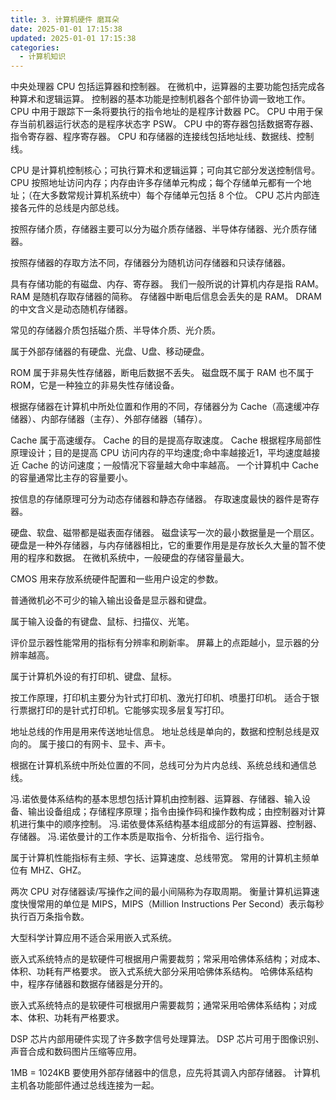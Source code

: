 ```yaml
---
title: 3. 计算机硬件 磨耳朵
date: 2025-01-01 17:15:38
updated: 2025-01-01 17:15:38
categories:
  - 计算机知识
---
```


中央处理器 CPU 包括运算器和控制器。
在微机中，运算器的主要功能包括完成各种算术和逻辑运算。
控制器的基本功能是控制机器各个部件协调一致地工作。
CPU 中用于跟踪下一条将要执行的指令地址的是程序计数器 PC。
CPU 中用于保存当前机器运行状态的是程序状态字 PSW。
CPU 中的寄存器包括数据寄存器、指令寄存器、程序寄存器。
CPU 和存储器的连接线包括地址线、数据线、控制线。
<!-- more -->
CPU 是计算机控制核心；可执行算术和逻辑运算；可向其它部分发送控制信号。
CPU 按照地址访问内存；内存由许多存储单元构成；每个存储单元都有一个地址；（在大多数常规计算机系统中）每个存储单元包括 8 个位。
CPU 芯片内部连接各元件的总线是内部总线。

按照存储介质，存储器主要可以分为磁介质存储器、半导体存储器、光介质存储器。

按照存储器的存取方法不同，存储器分为随机访问存储器和只读存储器。

具有存储功能的有磁盘、内存、寄存器。
我们一般所说的计算机内存是指 RAM。
RAM 是随机存取存储器的简称。
存储器中断电后信息会丢失的是 RAM。
DRAM 的中文含义是动态随机存储器。

常见的存储器介质包括磁介质、半导体介质、光介质。

属于外部存储器的有硬盘、光盘、U盘、移动硬盘。

ROM 属于非易失性存储器，断电后数据不丢失。
磁盘既不属于 RAM 也不属于 ROM，它是一种独立的非易失性存储设备。

根据存储器在计算机中所处位置和作用的不同，存储器分为 Cache（高速缓冲存储器）、内部存储器（主存）、外部存储器（辅存）。

Cache 属于高速缓存。
Cache 的目的是提高存取速度。
Cache 根据程序局部性原理设计；目的是提高 CPU 访问内存的平均速度;命中率越接近1，平均速度越接近 Cache 的访问速度；一般情况下容量越大命中率越高。
一个计算机中 Cache 的容量通常比主存的容量要小。

按信息的存储原理可分为动态存储器和静态存储器。
存取速度最快的器件是寄存器。

硬盘、软盘、磁带都是磁表面存储器。
磁盘读写一次的最小数据量是一个扇区。
硬盘是一种外存储器，与内存储器相比，它的重要作用是是存放长久大量的暂不使用的程序和数据。
在微机系统中，一般硬盘的存储容量最大。

CMOS 用来存放系统硬件配置和一些用户设定的参数。

普通微机必不可少的输入输出设备是显示器和键盘。

属于输入设备的有键盘、鼠标、扫描仪、光笔。

评价显示器性能常用的指标有分辨率和刷新率。
屏幕上的点距越小，显示器的分辨率越高。

属于计算机外设的有打印机、键盘、鼠标。

按工作原理，打印机主要分为针式打印机、激光打印机、喷墨打印机。
适合于银行票据打印的是针式打印机。它能够实现多层复写打印。

地址总线的作用是用来传送地址信息。
地址总线是单向的，数据和控制总线是双向的。
属于接口的有网卡、显卡、声卡。

根据在计算机系统中所处位置的不同，总线可分为片内总线、系统总线和通信总线。

冯.诺依曼体系结构的基本思想包括计算机由控制器、运算器、存储器、输入设备、输出设备组成；存储程序原理；指令由操作码和操作数构成；由控制器对计算机进行集中的顺序控制。
冯.诺依曼体系结构基本组成部分的有运算器、控制器、存储器。
冯.诺依曼计的工作本质是取指令、分析指令、运行指令。

属于计算机性能指标有主频、字长、运算速度、总线带宽。
常用的计算机主频单位有 MHZ、GHZ。

两次 CPU 对存储器读/写操作之间的最小间隔称为存取周期。
衡量计算机运算速度快慢常用的单位是 MIPS，MIPS（Million Instructions Per Second）表示每秒执行百万条指令数。

大型科学计算应用不适合采用嵌入式系统。

嵌入式系统特点的是软硬件可根据用户需要裁剪；常采用哈佛体系结构；对成本、体积、功耗有严格要求。
嵌入式系统大部分采用哈佛体系结构。
哈佛体系结构中，程序存储器和数据存储器是分开的。

嵌入式系统特点的是软硬件可根据用户需要裁剪；通常采用哈佛体系结构；对成本、体积、功耗有严格要求。

DSP 芯片内部用硬件实现了许多数字信号处理算法。
DSP 芯片可用于图像识别、声音合成和数码图片压缩等应用。

1MB = 1024KB
要使用外部存储器中的信息，应先将其调入内部存储器。
计算机主机各功能部件通过总线连接为一起。
